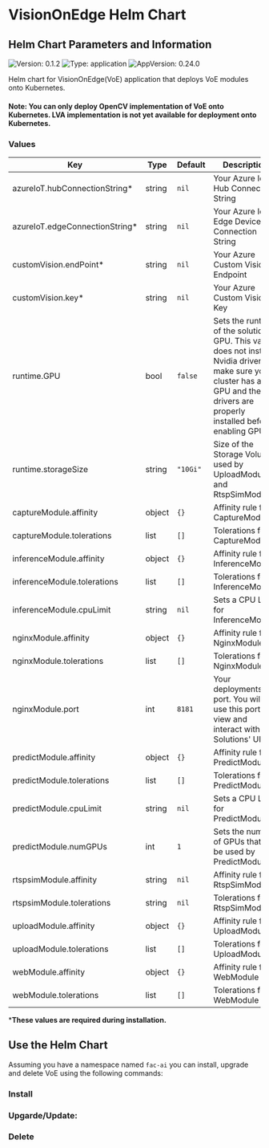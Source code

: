 # VisionOnEdge Helm Chart

## Helm Chart Parameters and Information

![Version: 0.1.2](https://img.shields.io/badge/Version-0.1.1-informational?style=flat-square) ![Type: application](https://img.shields.io/badge/Type-application-informational?style=flat-square) ![AppVersion: 0.24.0](https://img.shields.io/badge/AppVersion-0.24.0-informational?style=flat-square)

Helm chart for VisionOnEdge(VoE) application that deploys VoE modules onto Kubernetes. 

#### Note: You can only deploy OpenCV implementation of VoE onto Kubernetes. LVA implementation is not yet available for deployment onto Kubernetes. 

### Values

| Key | Type | Default | Description |
|-----|------|---------|-------------|
| azureIoT.hubConnectionString* | string | `nil` | Your Azure IoT Hub Connection String |
| azureIoT.edgeConnectionString* | string | `nil` | Your Azure IoT Edge Device Connection String |
| customVision.endPoint* | string | `nil` | Your Azure Custom Vision Endpoint |
| customVision.key* | string | `nil` | Your Azure Custom Vision Key |
| runtime.GPU | bool | `false` | Sets the runtime of the solution to GPU. This value does not install Nvidia drivers so make sure your cluster has a GPU and the drivers are properly installed before enabling GPU |
| runtime.storageSize | string | `"10Gi"` | Size of the Storage Volume used by UploadModule and RtspSimModule |
| captureModule.affinity | object | `{}` | Affinity rule for CaptureModule |
| captureModule.tolerations | list | `[]` | Tolerations for CaptureModule |
| inferenceModule.affinity | object | `{}` | Affinity rule for InferenceModule |
| inferenceModule.tolerations | list | `[]` | Tolerations for InferenceModule |
| inferenceModule.cpuLimit | string | `nil` | Sets a CPU Limit for InferenceModule |
| nginxModule.affinity | object | `{}` | Affinity rule for NginxModule |
| nginxModule.tolerations | list | `[]` | Tolerations for NginxModule |
| nginxModule.port | int | `8181` | Your deployments port. You will use this port to view and interact with Solutions' UI |
| predictModule.affinity | object | `{}` | Affinity rule for PredictModule |
| predictModule.tolerations | list | `[]` | Tolerations for PredictModule |
| predictModule.cpuLimit | string | `nil` | Sets a CPU Limit for PredictModule |
| predictModule.numGPUs | int | `1` | Sets the number of GPUs that can be used by PredictModule  |
| rtspsimModule.affinity | string | `nil` | Affinity rule for RtspSimModule |
| rtspsimModule.tolerations | string | `nil` | Tolerations for RtspSimModule |
| uploadModule.affinity | object | `{}` | Affinity rule for UploadModule |
| uploadModule.tolerations | list | `[]` | Tolerations for UploadModule |
| webModule.affinity | object | `{}` | Affinity rule for WebModule |
| webModule.tolerations | list | `[]` | Tolerations for WebModule |

***These values are required during installation.** 


## Use the Helm Chart

Assuming you have a namespace named `fac-ai` you can install, upgrade and delete VoE using the following commands:

### Install

### Upgarde/Update:

### Delete
